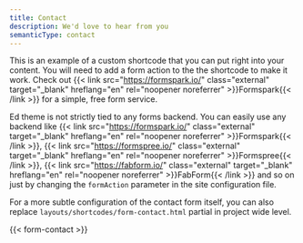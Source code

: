 ```yaml
---
title: Contact
description: We'd love to hear from you
semanticType: contact
---
```


This is an example of a custom shortcode that you can put right into your content.
You will need to add a form action to the the shortcode to make it work.
Check out {{< link src="https://formspark.io/" class="external" target="_blank" hreflang="en" rel="noopener noreferrer" >}}Formspark{{< /link >}} for a simple, free form service.

Ed theme is not strictly tied to any forms backend. You can easily use any backend
like {{< link src="https://formspark.io/" class="external" target="_blank" hreflang="en" rel="noopener noreferrer" >}}Formspark{{< /link >}}, {{< link src="https://formspree.io/" class="external" target="_blank" hreflang="en" rel="noopener noreferrer" >}}Formspree{{< /link >}}, {{< link src="https://fabform.io/" class="external" target="_blank" hreflang="en" rel="noopener noreferrer" >}}FabForm{{< /link >}} and so on just by changing the `formAction` parameter
in the site configuration file.

For a more subtle configuration of the contact form itself, you can also replace
`layouts/shortcodes/form-contact.html` partial in project wide level.

{{< form-contact >}}
